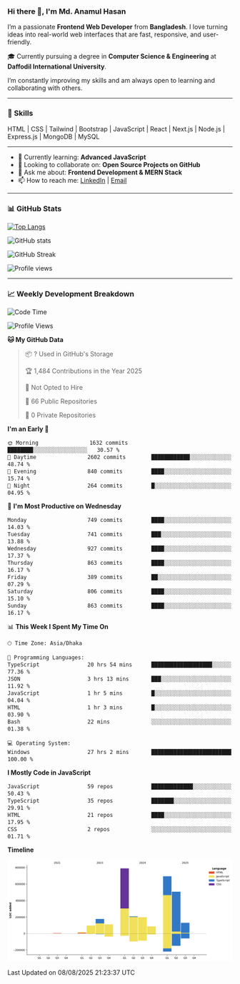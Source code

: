 ### Hi there 👋, I'm Md. Anamul Hasan

I’m a passionate **Frontend Web Developer** from **Bangladesh**. I love turning ideas into real-world web interfaces that are fast, responsive, and user-friendly.

🎓 Currently pursuing a degree in **Computer Science & Engineering** at **Daffodil International University**.

I’m constantly improving my skills and am always open to learning and collaborating with others.

---

### 🚀 Skills
HTML | CSS | Tailwind | Bootstrap | JavaScript | React | Next.js | Node.js | Express.js | MongoDB | MySQL 

---

- 🌱 Currently learning: **Advanced JavaScript**
- 👯 Looking to collaborate on: **Open Source Projects on GitHub**
- 💬 Ask me about: **Frontend Development & MERN Stack**
- 📫 How to reach me: [LinkedIn](https://www.linkedin.com/in/mdanamulhasan201) | [Email](mailto:anamulhasan3625@gmail.com)

---

### 📊 GitHub Stats

[![Top Langs](https://github-readme-stats.vercel.app/api/top-langs/?username=mdanamulhasan201&layout=compact)](https://github.com/anuraghazra/github-readme-stats)

![GitHub stats](https://github-readme-stats.vercel.app/api?username=mdanamulhasan201&show_icons=true&count_private=true&theme=tokyonight)

![GitHub Streak](https://streak-stats.demolab.com?user=mdanamulhasan201&theme=tokyonight)

![Profile views](https://gpvc.arturio.dev/mdanamulhasan201)

---

### 📈 Weekly Development Breakdown

<!--START_SECTION:waka-->
![Code Time](http://img.shields.io/badge/Code%20Time-538%20hrs%2020%20mins-blue)

![Profile Views](http://img.shields.io/badge/Profile%20Views-0-blue)

**🐱 My GitHub Data** 

> 📦 ? Used in GitHub's Storage 
 > 
> 🏆 1,484 Contributions in the Year 2025
 > 
> 🚫 Not Opted to Hire
 > 
> 📜 66 Public Repositories 
 > 
> 🔑 0 Private Repositories 
 > 
**I'm an Early 🐤** 

```text
🌞 Morning                1632 commits        ████████░░░░░░░░░░░░░░░░░   30.57 % 
🌆 Daytime                2602 commits        ████████████░░░░░░░░░░░░░   48.74 % 
🌃 Evening                840 commits         ████░░░░░░░░░░░░░░░░░░░░░   15.74 % 
🌙 Night                  264 commits         █░░░░░░░░░░░░░░░░░░░░░░░░   04.95 % 
```
📅 **I'm Most Productive on Wednesday** 

```text
Monday                   749 commits         ████░░░░░░░░░░░░░░░░░░░░░   14.03 % 
Tuesday                  741 commits         ███░░░░░░░░░░░░░░░░░░░░░░   13.88 % 
Wednesday                927 commits         ████░░░░░░░░░░░░░░░░░░░░░   17.37 % 
Thursday                 863 commits         ████░░░░░░░░░░░░░░░░░░░░░   16.17 % 
Friday                   389 commits         ██░░░░░░░░░░░░░░░░░░░░░░░   07.29 % 
Saturday                 806 commits         ████░░░░░░░░░░░░░░░░░░░░░   15.10 % 
Sunday                   863 commits         ████░░░░░░░░░░░░░░░░░░░░░   16.17 % 
```


📊 **This Week I Spent My Time On** 

```text
🕑︎ Time Zone: Asia/Dhaka

💬 Programming Languages: 
TypeScript               20 hrs 54 mins      ███████████████████░░░░░░   77.36 % 
JSON                     3 hrs 13 mins       ███░░░░░░░░░░░░░░░░░░░░░░   11.92 % 
JavaScript               1 hr 5 mins         █░░░░░░░░░░░░░░░░░░░░░░░░   04.04 % 
HTML                     1 hr 3 mins         █░░░░░░░░░░░░░░░░░░░░░░░░   03.90 % 
Bash                     22 mins             ░░░░░░░░░░░░░░░░░░░░░░░░░   01.38 % 

💻 Operating System: 
Windows                  27 hrs 2 mins       █████████████████████████   100.00 % 
```

**I Mostly Code in JavaScript** 

```text
JavaScript               59 repos            █████████████░░░░░░░░░░░░   50.43 % 
TypeScript               35 repos            ███████░░░░░░░░░░░░░░░░░░   29.91 % 
HTML                     21 repos            ████░░░░░░░░░░░░░░░░░░░░░   17.95 % 
CSS                      2 repos             ░░░░░░░░░░░░░░░░░░░░░░░░░   01.71 % 
```



**Timeline**

![Lines of Code chart](https://raw.githubusercontent.com/mdanamulhasan201/mdanamulhasan201/main/assets/bar_graph.png)


 Last Updated on 08/08/2025 21:23:37 UTC
<!--END_SECTION:waka-->
